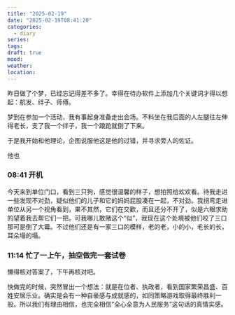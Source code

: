 ```yaml
---
title: "2025-02-19"
date: "2025-02-19T08:41:20"
categories:
  - diary
series: 
tags: 
draft: true
mood: 
weather: 
location:
---
```

昨日做了个梦，已经忘记得差不多了。幸得在待办软件上添加几个关键词才得以想起：航发、绊子、师傅。

梦到在参加一个活动，我有事起身准备走出会场。不料坐在我后面的人左腿往左伸得老长，支了我一个绊子，我一个踉跄就倒了下来。

于是我开始和他理论，企图说服他这是他的过错，并寻求旁人的佐证。

他也

### 08:41 开机

今天来到单位门口，看到三只狗，感觉很温馨的样子，想拍照给欢欢看。待我走进一些发现不对劲，疑似他们的儿子和它的妈妈屁股凑在一起，不对劲。我拐弯走进单位从另一个视角看到，果不其然，它们在交歡，而且还分不开了，似是六眼求助的望着我去帮它们一把。可我哪儿敢赌这个“似”，我现在这个处境被他们咬了三口那可是倒了大霉。不过他们还是有一家三口的模样，老的老，小的小，毛长的长，耳朵塌的塌。


### 11:14 忙了一上午，抽空做完一套试卷

懒得核对答案了，下午再核对吧。

快做完的时候，突然冒出一个想法：就是在位者、执政者，看到国家繁荣昌盛、百姓安居乐业。确实是会有一种自豪感与成就感的，如同策略游戏取得最终胜利一般。所以我们有理由相信，也完全相信“全心全意为人民服务”这句话的真情实感。
